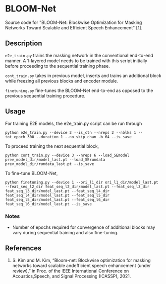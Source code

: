 # BLOOM-Net
Source code for "BLOOM-Net: Blockwise Optimization for Masking Networks Toward Scalable and Efficient Speech Enhancement" [1].

## Description

```e2e_train.py``` trains the masking network in the conventional end-to-end manner. A 1-layered model needs to be trained with this script initially before proceeding to the sequential training phase. 

```cont_train.py``` takes in previous model, inserts and trains an additional block while freezing all previous blocks and encoder module.

```finetuning.py``` fine-tunes the BLOOM-Net end-to-end as opposed to the previous sequential training procedure.

## Usage
For training E2E models, the e2e_train.py script can be run through

```python e2e_train.py --device 2 --is_ctn --nreps 2 --nblks 1 --tot_epoch 300 --duration 1 --no_skip_chan -b 64 --is_save```

To proceed training the next sequential block, 

```python cont_train.py --device 3 --nreps 6 --load_SEmodel prev_model_dir/model_last.pt --load_SErundata prev_model_dir/rundata_last.pt --is_save```

To fine-tune BLOOM-Net,

```python finetuning.py --device 1 --ori_l1_dir ori_l1_dir/model_last.pt --feat_seq_l2_dir feat_seq_l2_dir/model_last.pt --feat_seq_l3_dir feat_seq_l3_dir/model_last.pt --feat_seq_l4_dir feat_seq_l4_dir/model_last.pt --feat_seq_l5_dir feat_seq_l5_dir/model_last.pt --feat_seq_l6_dir feat_seq_l6_dir/model_last.pt --is_save``` 

### Notes
- Number of epochs required for convergence of additional blocks may vary during sequential training and also fine-tuning. 

## References
1. S. Kim and M. Kim, “Bloom-net: Blockwise optimization for masking networks toward scalable andefficient speech enhancement (under review),” in Proc. of the IEEE International Conference on Acoustics,Speech, and Signal Processing (ICASSP), 2021.

